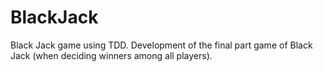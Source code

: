 # BlackJack

Black Jack game using TDD. Development of the final part game of Black Jack (when deciding winners among all players).
